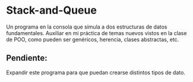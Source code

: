 # Stack-and-Queue
Un programa en la consola que simula a dos estructuras de datos fundamentales. 
Auxiliar en mi práctica de temas nuevos vistos en la clase de POO, como pueden ser genéricos, herencia,  clases abstractas, etc. 

## Pendiente:

Expandir este programa para que puedan crearse distintos tipos de dato.
